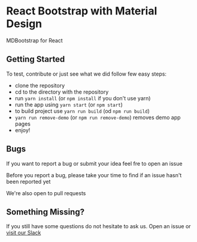 # React Bootstrap with Material Design

MDBootstrap for React

## Getting Started

To test, contribute or just see what we did follow few easy steps:

- clone the repository
- cd to the directory with the repository
- run `yarn install` (or `npm install` if you don't use yarn)
- run the app using `yarn start` (or `npm start`)
- to build project use `yarn run build` (od `npm run build`)
- `yarn run remove-demo` (or `npm run remove-demo`) removes demo app pages
- enjoy!

## Bugs

If you want to report a bug or submit your idea feel fre to open an issue

Before you report a bug, please take your time to find if an issue hasn't been reported yet

We're also open to pull requests

## Something Missing?

If you still have some questions do not hesitate to ask us. Open an issue or [visit our Slack](https://mdbbetatest.slack.com)
